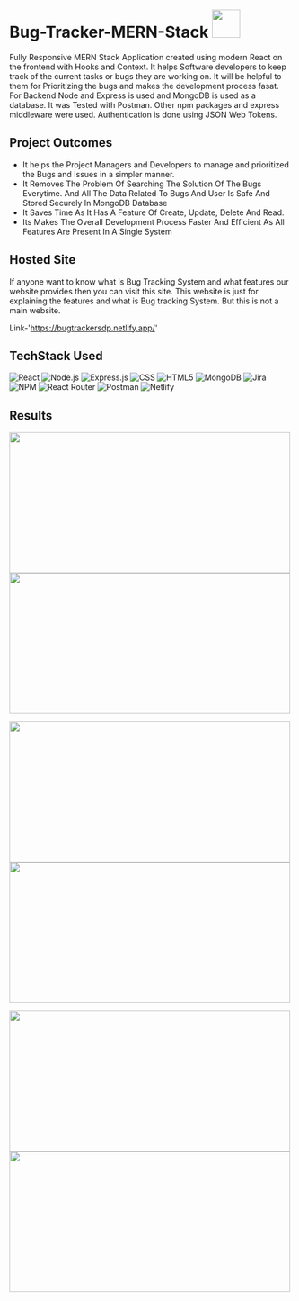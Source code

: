 # Bug-Tracker-MERN-Stack <img src="https://user-images.githubusercontent.com/72980929/179926205-c6a76aad-194d-420f-9610-146d8c46be34.png" width="50">

Fully Responsive MERN Stack Application created using modern React on the frontend with Hooks and Context. It helps Software developers to keep track of the current tasks or bugs they are working on. It will be helpful to them for Prioritizing the bugs and makes the development process fasat.
For Backend Node and Express is used and MongoDB is used as a database. It was Tested with Postman. Other npm packages and express middleware were used. 
Authentication is done using JSON Web Tokens.



## Project Outcomes
- It helps the Project Managers and Developers to manage and prioritized the Bugs and Issues in a simpler manner.
- It Removes The Problem Of Searching The Solution Of The Bugs Everytime. And All The Data Related To Bugs And User Is Safe And Stored Securely In MongoDB Database
- It Saves Time As It Has A Feature Of Create, Update, Delete And Read.
- Its Makes The Overall Development Process Faster And Efficient As All Features Are Present In A Single System


## Hosted Site 

If anyone want to know what is Bug Tracking System and what features our website provides then you can visit this site.
This website is just for explaining the features and what is Bug tracking System. But this is not a main website.

Link-'https://bugtrackersdp.netlify.app/'



## TechStack Used

![React](https://img.shields.io/badge/React-20232A?style=for-the-badge&logo=react&logoColor=61DAFB)
![Node.js](https://img.shields.io/badge/Node.js-%23F7931E?style=for-the-badge&logo=node.js&logoColor=white)
![Express.js](https://img.shields.io/badge/Express.js-404D59?style=for-the-badge)
![CSS](https://img.shields.io/badge/CSS-%23D00000?&style=for-the-badge&logo=css3&logoColor=white)
![HTML5](https://img.shields.io/badge/HTML5-E34F26?style=for-the-badge&logo=html5&logoColor=white)
![MongoDB](https://img.shields.io/badge/MongoDB-4EA94B?style=for-the-badge&logo=mongodb&logoColor=white)
![Jira](https://img.shields.io/badge/jira-%230A0FFF.svg?style=for-the-badge&logo=jira&logoColor=white)
![NPM](https://img.shields.io/badge/NPM-%23000000.svg?style=for-the-badge&logo=npm&logoColor=white)
![React Router](https://img.shields.io/badge/React_Router-CA4245?style=for-the-badge&logo=react-router&logoColor=white)
![Postman](https://img.shields.io/badge/Postman-FF6C37?style=for-the-badge&logo=postman&logoColor=white)
![Netlify](https://img.shields.io/badge/Netlify-00C7B7?style=for-the-badge&logo=netlify&logoColor=white)









## Results

<img src="https://user-images.githubusercontent.com/72980929/179953685-f85a72b0-aa5b-4f07-ab85-0cd8c8289d8c.png" height="250" width="500"> <img src="https://user-images.githubusercontent.com/72980929/179954701-d5a8cbd2-10f1-4456-8f6f-585306ec260e.png" height="250" width="500">

<img src="https://user-images.githubusercontent.com/72980929/179952270-116b897f-a5a6-496c-b21b-3f0d282ddf58.png" height="250" width="500">   <img src="https://user-images.githubusercontent.com/72980929/179952731-a008b18d-8a44-42a1-9d28-e1bd9534bcef.png" height="250" width="500">

<img src="https://user-images.githubusercontent.com/72980929/179950656-fe00af08-5ab2-423d-aa03-e13a4c363f3d.png" height="250" width="500">  <img src="https://user-images.githubusercontent.com/72980929/179951234-f6254807-256f-406a-861b-1baed63abfc6.png" height="250" width="500">








